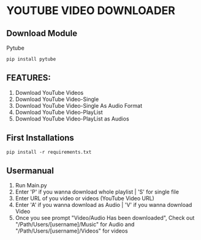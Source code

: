 # YOUTUBE VIDEO DOWNLOADER
## Download Module 
Pytube
```` 
pip install pytube
````
## FEATURES:
1. Download YouTube Videos
2. Download YouTube Video-Single
3. Download YouTube Video-Single As Audio Format
4. Download YouTube Video-PlayList
5. Download YouTube Video-PlayList as Audios
## First Installations
````
pip install -r requirements.txt
````
## Usermanual
1. Run Main.py
2. Enter 'P' if you wanna download whole playlist | 'S' for single file
3. Enter URL of you video or videos (YouTube Video URL)
4. Enter 'A' if you wanna download as Audio | 'V' if you wanna download Video
5. Once you see prompt "Video/Audio Has been downloaded", Check out "/Path/Users/[username]/Music" for Audio and "/Path/Users/[username]/Videos" for videos 